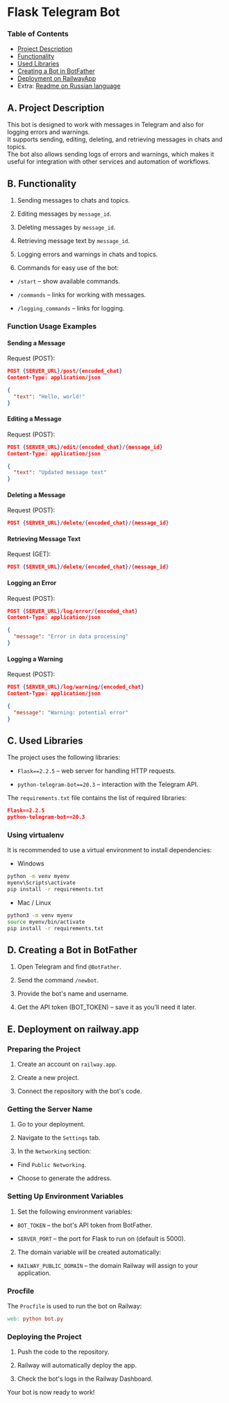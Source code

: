# Flask Telegram Bot

### Table of Contents
- [Project Description](#a-project-description)
- [Functionality](#b-functionality)
- [Used Libraries](#c-used-libraries)
- [Creating a Bot in BotFather](#d-creating-a-bot-in-botfather)
- [Deployment on RailwayApp](#e-deployment-on-railwayapp)
- Extra: [Readme on Russian language](https://github.com/dkob1996/flask_telegram_bot/blob/main/README_RU.md)

## A. Project Description

This bot is designed to work with messages in Telegram and also for logging errors and warnings.<br> 
It supports sending, editing, deleting, and retrieving messages in chats and topics.<br> 
The bot also allows sending logs of errors and warnings, which makes it useful for integration with other services and automation of workflows.

## B. Functionality

1. Sending messages to chats and topics.

2. Editing messages by `message_id`.

3. Deleting messages by `message_id`.

4. Retrieving message text by `message_id`.

5. Logging errors and warnings in chats and topics.

6. Commands for easy use of the bot:

* `/start` – show available commands.

* `/commands` – links for working with messages.

* `/logging_commands` – links for logging.

### Function Usage Examples

#### Sending a Message

Request (POST):
```json
POST {SERVER_URL}/post/{encoded_chat}
Content-Type: application/json

{
  "text": "Hello, world!"
}
```
#### Editing a Message

Request (POST):
```json
POST {SERVER_URL}/edit/{encoded_chat}/{message_id}
Content-Type: application/json

{
  "text": "Updated message text"
}
```

#### Deleting a Message

Request (POST):
```json
POST {SERVER_URL}/delete/{encoded_chat}/{message_id}
```

#### Retrieving Message Text

Request (GET):
```json
POST {SERVER_URL}/delete/{encoded_chat}/{message_id}
```

#### Logging an Error

Request (POST):
```json
POST {SERVER_URL}/log/error/{encoded_chat}
Content-Type: application/json

{
  "message": "Error in data processing"
}
```

#### Logging a Warning

Request (POST):
```json
POST {SERVER_URL}/log/warning/{encoded_chat}
Content-Type: application/json

{
  "message": "Warning: potential error"
}
```
## C. Used Libraries

The project uses the following libraries:

* `Flask==2.2.5` – web server for handling HTTP requests.

* `python-telegram-bot==20.3` – interaction with the Telegram API.

The `requirements.txt` file contains the list of required libraries:
```json
Flask==2.2.5
python-telegram-bot==20.3
```

### Using virtualenv

It is recommended to use a virtual environment to install dependencies:
* Windows
```bash
python -m venv myenv
myenv\Scripts\activate
pip install -r requirements.txt
```
* Mac / Linux
```bash
python3 -m venv myenv
source myenv/bin/activate
pip install -r requirements.txt
```

## D. Creating a Bot in BotFather

1. Open Telegram and find `@BotFather`.

2. Send the command `/newbot`.

3. Provide the bot's name and username.

4. Get the API token (BOT_TOKEN) – save it as you'll need it later.

## E. Deployment on railway.app

### Preparing the Project

1. Create an account on `railway.app`.

2. Create a new project.

3. Connect the repository with the bot's code.

### Getting the Server Name

1. Go to your deployment.

2. Navigate to the `Settings` tab.

3. In the `Networking` section:

* Find `Public Networking`.

* Choose to generate the address.

### Setting Up Environment Variables

1. Set the following environment variables:

* `BOT_TOKEN` – the bot's API token from BotFather.

* `SERVER_PORT` – the port for Flask to run on (default is 5000).

2. The domain variable will be created automatically:

* `RAILWAY_PUBLIC_DOMAIN` – the domain Railway will assign to your application.

### Procfile

The `Procfile` is used to run the bot on Railway:
```makefile
web: python bot.py
```

### Deploying the Project

1. Push the code to the repository.

2. Railway will automatically deploy the app.

3. Check the bot's logs in the Railway Dashboard.

Your bot is now ready to work!
